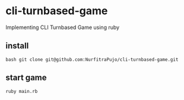 # cli-turnbased-game

Implementing CLI Turnbased Game using ruby

## install

`bash git clone git@github.com:NurfitraPujo/cli-turnbased-game.git`

## start game

`ruby main.rb`

